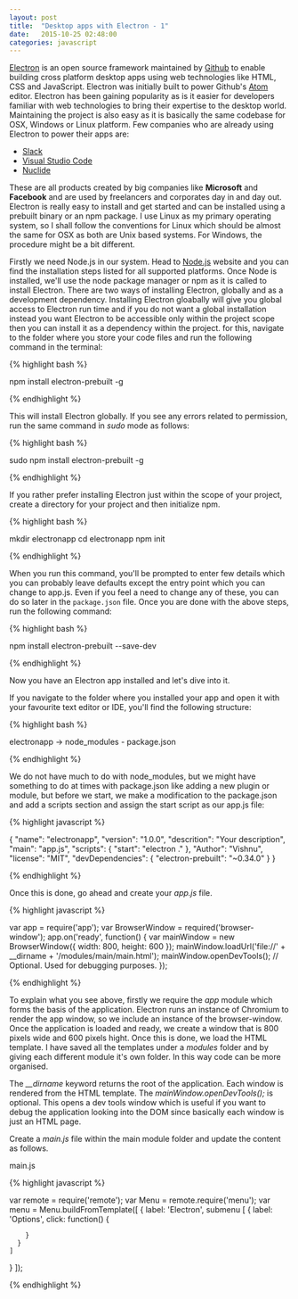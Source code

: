 ```yaml
---
layout: post
title:  "Desktop apps with Electron - 1"
date:   2015-10-25 02:48:00
categories: javascript
---
```

[Electron](http://electron.atom.io) is an open source framework maintained by [Github](http://github.com) to enable building cross platform desktop apps using web technologies like HTML, CSS and JavaScript. Electron was initially built to power Github's [Atom](http://atom.io) editor. Electron has been gaining popularity as is it easier for developers familiar with web technologies to bring their expertise to the desktop world. Maintaining the project is also easy as it is basically the same codebase for OSX, Windows or Linux platform. Few companies who are already using Electron to power their apps are:

- [Slack](https://slack.com/)
- [Visual Studio Code](https://code.visualstudio.com/)
- [Nuclide](http://nuclide.io/)

These are all products created by big companies like **Microsoft** and **Facebook** and are used by freelancers and corporates day in and day out. Electron is really easy to install and get started and can be installed using a prebuilt binary or an npm package. I use Linux as my primary operating system, so I shall follow the conventions for Linux which should be almost the same for OSX as both are Unix based systems. For Windows, the procedure might be a bit different. 

Firstly we need Node.js in our system. Head to [Node.js](http://nodejs.org) website and you can find the installation steps listed for all supported platforms. Once Node is installed, we'll use the node package manager or npm as it is called to install Electron. There are two ways of installing Electron, globally and as a development dependency. Installing Electron gloabally will give you global access to Electron run time and if you do not want a global installation instead you want Electron to be accessible only within the project scope then you can install it as a dependency within the project. for this, navigate to the folder where you store your code files and run the following command in the terminal:

{% highlight bash %}

npm install electron-prebuilt -g

{% endhighlight %}

This will install Electron globally. If you see any errors related to permission, run the same command in *sudo* mode as follows:

{% highlight bash %}

sudo npm install electron-prebuilt -g

{% endhighlight %}

If you rather prefer installing Electron just within the scope of your project, create a directory for your project and then initialize npm.

{% highlight bash %}

mkdir electronapp
cd electronapp
npm init

{% endhighlight %}

When you run this command, you'll be prompted to enter few details which you can probably leave defaults except the entry point which you can change to app.js. Even if you feel a need to change any of these, you can do so later in the `package.json` file. Once you are done with the above steps, run the following command:

{% highlight bash %}

npm install electron-prebuilt --save-dev

{% endhighlight %}

Now you have an Electron app installed and let's dive into it.

If you navigate to the folder where you installed your app and open it with your favourite text editor or IDE, you'll find the following structure:

{% highlight bash %}

electronapp
	-> node_modules
	-  package.json	

{% endhighlight %}

<!-- ![Electron](https://farm6.staticflickr.com/5805/22273417759_cf75120447_b.jpg) -->

We do not have much to do with node_modules, but we might have something to do at times with package.json like adding a new plugin or module, but before we start, we make a modification to the package.json and add a scripts section and assign the start script as our app.js file:

{% highlight javascript %}

{
  "name": "electronapp",
  "version": "1.0.0",
  "descrition": "Your description",
  "main": "app.js",
  "scripts": {
    "start": "electron ."
  },
  "Author": "Vishnu",
  "license": "MIT",
  "devDependencies": {
    "electron-prebuilt": "~0.34.0"
  }
}	

{% endhighlight %}

Once this is done, go ahead and create your *app.js* file.

{% highlight javascript %}

var app = require('app');
var BrowserWindow = required('browser-window');
app.on('ready', function() {
  var mainWindow = new BrowserWindow({
    width: 800,
    height: 600
  });
  mainWindow.loadUrl('file://' + __dirname + '/modules/main/main.html');
  mainWindow.openDevTools(); // Optional. Used for debugging purposes.
});

{% endhighlight %}

To explain what you see above, firstly we require the *app* module which forms the basis of the application. Electron runs an instance of Chromium to render the app window, so we include an instance of the browser-window. Once the application is loaded and ready, we create a window that is 800 pixels wide and 600 pixels hight. Once this is done, we load the HTML template. I have saved all the templates under a *modules* folder and by giving each different module it's own folder. In this way code can be more organised.

The *__dirname* keyword returns the root of the application. Each window is rendered from the HTML template. The *mainWindow.openDevTools();* is optional. This opens a dev tools window which is useful if you want to debug the application looking into the DOM since basically each window is just an HTML page.

Create a *main.js* file within the main module folder and update the content as follows.

main.js

{% highlight javascript %}

var remote = require('remote');
var Menu = remote.require('menu');
var menu = Menu.buildFromTemplate([
  {
    label: 'Electron',
    submenu [
      {
        label: 'Options',
        click: function() {

        }
      }
    ]
  }
]);

{% endhighlight %}